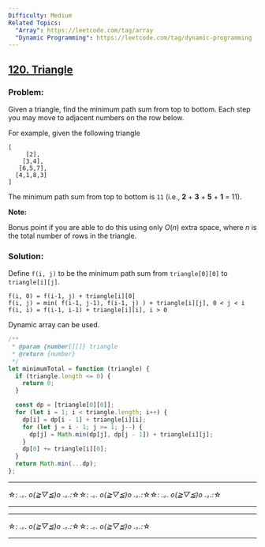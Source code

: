 ```yaml
---
Difficulty: Medium
Related Topics:
  "Array": https://leetcode.com/tag/array
  "Dynamic Programming": https://leetcode.com/tag/dynamic-programming
---
```


## [120. Triangle](https://leetcode.com/problems/triangle/description/)

### Problem:

Given a triangle, find the minimum path sum from top to bottom. Each step you may move to adjacent numbers on the row below.

For example, given the following triangle

```
[
     [2],
    [3,4],
   [6,5,7],
  [4,1,8,3]
]

```

The minimum path sum from top to bottom is `11` (i.e., **2** + **3** + **5** + **1** = 11).

**Note:**

Bonus point if you are able to do this using only _O_(_n_) extra space, where _n_ is the total number of rows in the triangle.

### Solution:

Define `f(i, j)` to be the minimum path sum from `triangle[0][0]` to `triangle[i][j]`.

```
f(i, 0) = f(i-1, j) + triangle[i][0]
f(i, j) = min( f(i-1, j-1), f(i-1, j) ) + triangle[i][j], 0 < j < i
f(i, i) = f(i-1, i-1) + triangle[i][i], i > 0
```

Dynamic array can be used.

```javascript
/**
 * @param {number[][]} triangle
 * @return {number}
 */
let minimumTotal = function (triangle) {
  if (triangle.length <= 0) {
    return 0;
  }

  const dp = [triangle[0][0]];
  for (let i = 1; i < triangle.length; i++) {
    dp[i] = dp[i - 1] + triangle[i][i];
    for (let j = i - 1; j >= 1; j--) {
      dp[j] = Math.min(dp[j], dp[j - 1]) + triangle[i][j];
    }
    dp[0] += triangle[i][0];
  }
  return Math.min(...dp);
};
```

---

☆*: .｡. o(≧▽≦)o .｡.:*☆☆*: .｡. o(≧▽≦)o .｡.:*☆☆*: .｡. o(≧▽≦)o .｡.:*☆

---

---

☆*: .｡. o(≧▽≦)o .｡.:*☆☆*: .｡. o(≧▽≦)o .｡.:*☆

---
